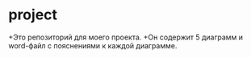# project
+Это репозиторий для моего проекта. 
+Он содержит 5 диаграмм и word-файл с пояснениями к каждой диаграмме.
